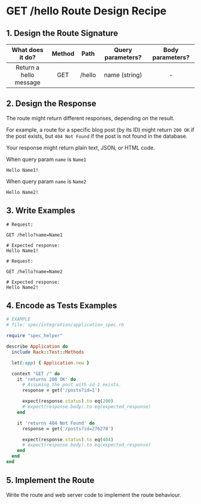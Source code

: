 # GET /hello Route Design Recipe

## 1. Design the Route Signature

|    What does it do?    | Method |  Path  | Query parameters? | Body parameters? |
|:----------------------:|:------:|:------:|:-----------------:|:----------------:|
| Return a hello message | GET    | /hello | name (string)     | -                |

## 2. Design the Response

The route might return different responses, depending on the result.

For example, a route for a specific blog post (by its ID) might return `200 OK` if the post exists, but `404 Not Found` if the post is not found in the database.

Your response might return plain text, JSON, or HTML code. 

When query param `name` is `Name1`
```
Hello Name1!
```

When query param `name` is `Name2`
```
Hello Name2!
```

## 3. Write Examples

```
# Request:

GET /hello?name=Name1

# Expected response:
Hello Name1!
```

```
# Request:

GET /hello?name=Name2

# Expected response:
Hello Name2!
```

## 4. Encode as Tests Examples

```ruby
# EXAMPLE
# file: spec/integration/application_spec.rb

require "spec_helper"

describe Application do
  include Rack::Test::Methods

  let(:app) { Application.new }

  context "GET /" do
    it 'returns 200 OK' do
      # Assuming the post with id 1 exists.
      response = get('/posts?id=1')

      expect(response.status).to eq(200)
      # expect(response.body).to eq(expected_response)
    end

    it 'returns 404 Not Found' do
      response = get('/posts?id=276278')

      expect(response.status).to eq(404)
      # expect(response.body).to eq(expected_response)
    end
  end
end
```

## 5. Implement the Route

Write the route and web server code to implement the route behaviour.